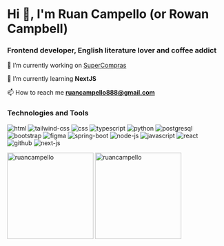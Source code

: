 <h1 align="start">Hi 👋, I'm Ruan Campello (or Rowan Campbell)</h1>
<h3 align="start">Frontend developer, English literature lover and coffee addict</h3>

🔭 I’m currently working on [SuperCompras](https://github.com/RuanCampello/supercompras)

🌱 I’m currently learning **NextJS**

📫 How to reach me **ruancampello888@gmail.com**

<p align="left">
</p>

<h3 align="left">Technologies and Tools</h3>
<p align="left"> 
<img src="https://img.shields.io/badge/HTML5-E34F26?style=for-the-badge&logo=html5&logoColor=white" alt="html">
<img src="https://img.shields.io/badge/Tailwind_CSS-38B2AC?style=for-the-badge&logo=tailwind-css&logoColor=white" alt="tailwind-css">
<img src="https://img.shields.io/badge/CSS3-1572B6?style=for-the-badge&logo=css3&logoColor=white" alt="css">
<img src="https://img.shields.io/badge/TypeScript-007ACC?style=for-the-badge&logo=typescript&logoColor=white" alt="typescript">
<img src="https://img.shields.io/badge/Python-blue?style=for-the-badge&logo=python&logoColor=FFD43B" alt="python">
<img src="https://img.shields.io/badge/PostgreSQL-316192?style=for-the-badge&logo=postgresql&logoColor=white" alt="postgresql">
<img src="https://img.shields.io/badge/Bootstrap-563D7C?style=for-the-badge&logo=bootstrap&logoColor=white" alt="bootstrap">
<img src="https://img.shields.io/badge/Figma-EA4C89?style=for-the-badge&logo=figma&logoColor=white" alt="figma">
<img src="https://img.shields.io/badge/Spring_Boot-F2F4F9?style=for-the-badge&logo=spring-boot" alt="spring-boot">
<img src="https://img.shields.io/badge/Node%20js-339933?style=for-the-badge&logo=nodedotjs&logoColor=white" alt="node-js">
<img src="https://img.shields.io/badge/JavaScript-323330?style=for-the-badge&logo=javascript&logoColor=F7DF1E" alt="javascript">
<img src="https://img.shields.io/badge/React-20232A?style=for-the-badge&logo=react&logoColor=61DAFB" alt="react">
<img src="https://img.shields.io/badge/GitHub-100000?style=for-the-badge&logo=github&logoColor=white" alt="github">
<img src="https://img.shields.io/badge/next%20js-000000?style=for-the-badge&logo=nextdotjs&logoColor=white" alt="next-js">
</p>

<img src="https://github-readme-stats.vercel.app/api?username=ruancampello&show_icons=true&theme=tokyonight&locale=en" height="200" alt="ruancampello" />
<img src="https://github-readme-stats.vercel.app/api/top-langs?username=ruancampello&show_icons=true&theme=tokyonight&locale=en&layout=compact" height="200" alt="ruancampello" />
